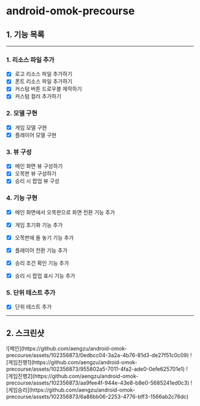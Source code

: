# android-omok-precourse

## 1. 기능 목록
---
### 1. 리소스 파일 추가
- [x] 로고 리소스 파일 추가하기
- [x] 폰트 리소스 파일 추가하기
- [x] 커스텀 버튼 드로우블 제작하기
- [x] 커스텀 컬러 추가하기

### 2. 모델 구현
- [x] 게임 모델 구현
- [x] 플레이어 모델 구현

### 3. 뷰 구성
- [x] 메인 화면 뷰 구성하기
- [x] 오목판 뷰 구성하기
- [x] 승리 시 팝업 뷰 구성

### 4. 기능 구현
- [x] 메인 화면에서 오목판으로 화면 전환 기능 추가
- [x] 게임 초기화 기능 추가
- [x] 오목판에 돌 놓기 기능 추가
- [x] 플레이어 전환 기능 추가
- [x] 승리 조건 확인 기능 추가
- [x] 승리 시 팝업 표시 기능 추가


### 5. 단위 테스트 추가
- [x] 단위 테스트 추가
---

## 2. 스크린샷
<div class="row">
![메인](https://github.com/aengzu/android-omok-precourse/assets/102356873/0edbcc04-3a2a-4b76-81d3-de27f51c0c09)
![게임진행1](https://github.com/aengzu/android-omok-precourse/assets/102356873/955802a5-7011-4fa2-ade0-0efe625701e1)
![게임진행2](https://github.com/aengzu/android-omok-precourse/assets/102356873/aa9fee4f-944e-43e8-b8e0-5685241ed0c3)
![게임승리](https://github.com/aengzu/android-omok-precourse/assets/102356873/6a86bb06-2253-4776-bff3-1566ab2c76dc)
</div>



